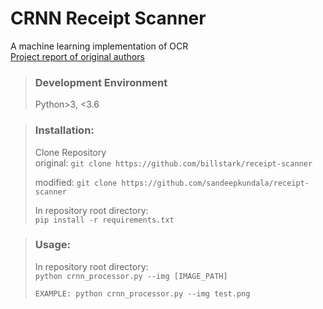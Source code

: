 # CRNN Receipt Scanner
A machine learning implementation of OCR  
[Project report of original authors](project_report.pdf)

> ### Development Environment
> Python>3, <3.6

> ### Installation:
> Clone Repository  
> original: `git clone https://github.com/billstark/receipt-scanner`
>
> modified: `git clone https://github.com/sandeepkundala/receipt-scanner`
>  
> In repository root directory:  
> `pip install -r requirements.txt`

> ### Usage:
> In repository root directory:  
> `python crnn_processor.py --img [IMAGE_PATH]`
>
>`EXAMPLE: python crnn_processor.py --img test.png`
